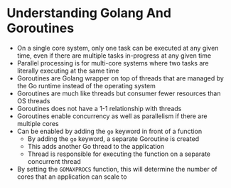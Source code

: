 # Understanding Golang And Goroutines

* On a single core system, only one task can be executed at any given time, even if there are multiple tasks in-progress at any given time
* Parallel processing is for multi-core systems where two tasks are literally executing at the same time
* Goroutines are Golang wrapper on top of threads that are managed by the Go runtime instead of the operating system
* Goroutines are much like threads but consumer fewer resources than OS threads
* Goroutines does not have a 1-1 relationship with threads
* Goroutines enable concurrency as well as parallelism if there are multiple cores
* Can be enabled by adding the `go` keyword in front of a function
  * By adding the `go` keyword, a separate Goroutine is created
  * This adds another Go thread to the application
  * Thread is responsible for executing the function on a separate concurrent thread
* By setting the `GOMAXPROCS` function, this will determine the number of cores that an application can scale to